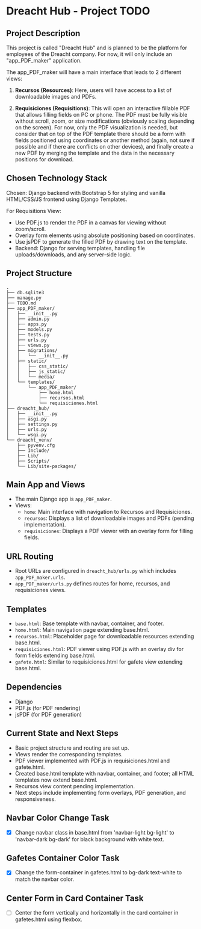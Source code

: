 # Dreacht Hub - Project TODO

## Project Description
This project is called "Dreacht Hub" and is planned to be the platform for employees of the Dreacht company. For now, it will only include an "app_PDF_maker" application.

The app_PDF_maker will have a main interface that leads to 2 different views:

1. **Recursos (Resources)**: Here, users will have access to a list of downloadable images and PDFs.

2. **Requisiciones (Requisitions)**: This will open an interactive fillable PDF that allows filling fields on PC or phone. The PDF must be fully visible without scroll, zoom, or size modifications (obviously scaling depending on the screen). For now, only the PDF visualization is needed, but consider that on top of the PDF template there should be a form with fields positioned using coordinates or another method (again, not sure if possible and if there are conflicts on other devices), and finally create a new PDF by merging the template and the data in the necessary positions for download.

## Chosen Technology Stack
Chosen: Django backend with Bootstrap 5 for styling and vanilla HTML/CSS/JS frontend using Django Templates.

For Requisitions View:
- Use PDF.js to render the PDF in a canvas for viewing without zoom/scroll.
- Overlay form elements using absolute positioning based on coordinates.
- Use jsPDF to generate the filled PDF by drawing text on the template.
- Backend: Django for serving templates, handling file uploads/downloads, and any server-side logic.

## Project Structure
```
.
├── db.sqlite3
├── manage.py
├── TODO.md
├── app_PDF_maker/
│   ├── __init__.py
│   ├── admin.py
│   ├── apps.py
│   ├── models.py
│   ├── tests.py
│   ├── urls.py
│   ├── views.py
│   ├── migrations/
│   │   └── __init__.py
│   ├── static/
│   │   ├── css_static/
│   │   ├── js_static/
│   │   └── media/
│   └── templates/
│       └── app_PDF_maker/
│           ├── home.html
│           ├── recursos.html
│           └── requisiciones.html
├── dreacht_hub/
│   ├── __init__.py
│   ├── asgi.py
│   ├── settings.py
│   ├── urls.py
│   └── wsgi.py
└── dreacht_venv/
    ├── pyvenv.cfg
    ├── Include/
    ├── Lib/
    ├── Scripts/
    └── Lib/site-packages/
```

## Main App and Views
- The main Django app is `app_PDF_maker`.
- Views:
  - `home`: Main interface with navigation to Recursos and Requisiciones.
  - `recursos`: Displays a list of downloadable images and PDFs (pending implementation).
  - `requisiciones`: Displays a PDF viewer with an overlay form for filling fields.

## URL Routing
- Root URLs are configured in `dreacht_hub/urls.py` which includes `app_PDF_maker.urls`.
- `app_PDF_maker/urls.py` defines routes for home, recursos, and requisiciones views.

## Templates
- `base.html`: Base template with navbar, container, and footer.
- `home.html`: Main navigation page extending base.html.
- `recursos.html`: Placeholder page for downloadable resources extending base.html.
- `requisiciones.html`: PDF viewer using PDF.js with an overlay div for form fields extending base.html.
- `gafete.html`: Similar to requisiciones.html for gafete view extending base.html.

## Dependencies
- Django
- PDF.js (for PDF rendering)
- jsPDF (for PDF generation)

## Current State and Next Steps
- Basic project structure and routing are set up.
- Views render the corresponding templates.
- PDF viewer implemented with PDF.js in requisiciones.html and gafete.html.
- Created base.html template with navbar, container, and footer; all HTML templates now extend base.html.
- Recursos view content pending implementation.
- Next steps include implementing form overlays, PDF generation, and responsiveness.

## Navbar Color Change Task
- [x] Change navbar class in base.html from 'navbar-light bg-light' to 'navbar-dark bg-dark' for black background with white text.

## Gafetes Container Color Task
- [x] Change the form-container in gafetes.html to bg-dark text-white to match the navbar color.

## Center Form in Card Container Task
- [ ] Center the form vertically and horizontally in the card container in gafetes.html using flexbox.
